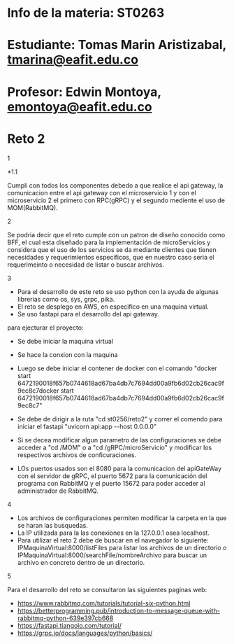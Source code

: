 # Info de la materia: ST0263
# Estudiante: Tomas Marin Aristizabal, tmarina@eafit.edu.co
# Profesor: Edwin Montoya, emontoya@eafit.edu.co
# Reto 2

1

*1.1

Cumpli con todos los componentes debedo a que realice el api gateway, la comunicacion entre el api gateway con el microservicio 1 y con el microservicio 2 
el primero con RPC(gRPC) y el segundo mediente el uso de MOM(RabbitMQ).

2

Se podria decir que el reto cumple con un patron de diseño conocido como BFF, el cual esta diseñado para la implementación de microServicios y considera que el uso de los servicios se da mediante clientes que tienen necesidades y requerimientos especificos, que en nuestro caso seria el requerimeinto o necesidad de listar o buscar archivos.

3

* Para el desarrollo de este reto se uso python con la ayuda de algunas librerias como os, sys, grpc, pika.
* El reto se desplego en AWS, en especifico en una maquina virtual.
* Se uso fastapi para el desarrollo del api gateway.

para ejecturar el proyecto:

* Se debe iniciar la maquina virtual
* Se hace la conxion con la maquina
* Luego se debe iniciar el contener de docker con el comando "docker start 6472190018f657b0744618ad67ba4db7c7694dd00a9fb6d02cb26cac9f9ec8c7docker start 6472190018f657b0744618ad67ba4db7c7694dd00a9fb6d02cb26cac9f9ec8c7"
* Se debe de dirigir a la ruta "cd st0256/reto2" y correr el comendo para iniciar el fastapi "uvicorn api:app --host 0.0.0.0"

* Si se decea modificar algun parametro de las configuraciones se debe acceder a  "cd /MOM" o a "cd /gRPC/microServicio" y modificar los respectivos archivos
de conficuraciones.

* LOs puertos usados son el 8080 para la comunicacion del apiGateWay con el servidor de gRPC, el puerto 5672 para la comunicación del programa con RabbitMQ y el puerto 15672 para poder acceder al administrador de RabbitMQ. 

4

* Los archivos de configuraciones permiten modificar la carpeta en la que se haran las busquedas.
* La IP utilizada para la las conexiones en la 127.0.0.1 osea localhost.
* Para utilizar el reto 2 debe de buscar en el navegador lo siguiente: IPMaquinaVirtual:8000/listFiles para listar los archivos de un directorio o IPMaquinaVirtual:8000/searchFile/nombreArchivo para buscar un archivo en concreto dentro de un directorio.


5

Para el desarrollo del reto se consultaron las siguientes paginas web:
* https://www.rabbitmq.com/tutorials/tutorial-six-python.html
* https://betterprogramming.pub/introduction-to-message-queue-with-rabbitmq-python-639e397cb668
* https://fastapi.tiangolo.com/tutorial/
* https://grpc.io/docs/languages/python/basics/
